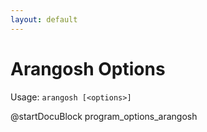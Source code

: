 ```yaml
---
layout: default
---
```

Arangosh Options
================

Usage: `arangosh [<options>]`

@startDocuBlock program_options_arangosh

